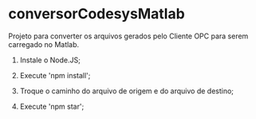 # conversorCodesysMatlab
Projeto para converter os arquivos gerados pelo Cliente OPC para serem carregado no Matlab.

1) Instale o Node.JS;

2) Execute 'npm install';

3) Troque o caminho do arquivo de origem e do arquivo de destino;

4) Execute 'npm star';
